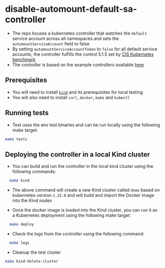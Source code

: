 # disable-automount-default-sa-controller

- The repo houses a kubernetes controller that watches the `default` service account across all namespaces and sets the `automountServiceAccount` field to false
- By setting `automountServiceAccountToken` to `false` for all default service accounts, the controller fulfills the control 5.1.5 set by
[CIS Kubernetes benchmark](https://www.cisecurity.org/benchmark/kubernetes) 
- The controller is based on the example controllers available [here](https://github.com/kubernetes-sigs/controller-runtime/tree/master/examples)

## Prerequisites

- You will need to install [`kind`](https://kind.sigs.k8s.io/docs/user/quick-start/) and its prerequisites for local testing
- You will also need to install `curl`, `docker`, `make` and `kubectl`

## Running tests

- Test uses the env test binaries and can be run locally using the following make target:

```bash
make tests
```

## Deploying the controller in a local Kind cluster

- You can build and run the controller in the local kind cluster using the following commands:

```bash
  make kind
```

- The above command will create a new Kind cluster called `demo` based on kubernetes version `1.25.0` and will build and import the Docker image into the Kind nodes

- Once the docker image is loaded into the Kind cluster, you can run it as a Kubernetes deployment using the following make target:

```bash
  make deploy
```

- Check the logs from the controller using the following command:

```bash
  make logs
```

- Cleanup the test cluster

```bash
make kind-delete-cluster
```
